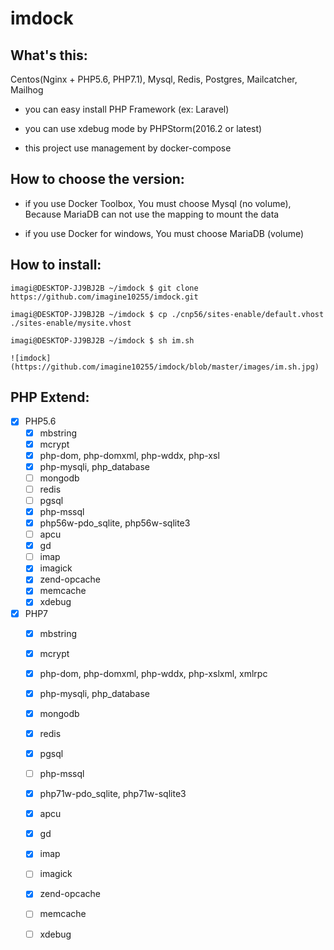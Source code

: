 imdock
====================================================

## What's this:

Centos(Nginx + PHP5.6, PHP7.1), Mysql, Redis, Postgres, Mailcatcher, Mailhog

  * you can easy install PHP Framework (ex: Laravel)

  * you can use xdebug mode by PHPStorm(2016.2 or latest)

  * this project use management by docker-compose
  
## How to choose the version:
 
  * if you use Docker Toolbox, You must choose Mysql (no volume), Because MariaDB can not use the mapping to mount the data
    
  * if you use Docker for windows, You must choose MariaDB (volume)
      
## How to install:

    imagi@DESKTOP-JJ9BJ2B ~/imdock $ git clone https://github.com/imagine10255/imdock.git

    imagi@DESKTOP-JJ9BJ2B ~/imdock $ cp ./cnp56/sites-enable/default.vhost ./sites-enable/mysite.vhost
    
    imagi@DESKTOP-JJ9BJ2B ~/imdock $ sh im.sh 
    
    ![imdock](https://github.com/imagine10255/imdock/blob/master/images/im.sh.jpg)

## PHP Extend:
- [x] PHP5.6
  - [x] mbstring
  - [x] mcrypt
  - [x] php-dom, php-domxml, php-wddx, php-xsl
  - [x] php-mysqli, php_database
  - [ ] mongodb
  - [ ] redis
  - [ ] pgsql
  - [x] php-mssql
  - [x] php56w-pdo_sqlite, php56w-sqlite3
  - [ ] apcu
  - [x] gd
  - [ ] imap  
  - [x] imagick
  - [x] zend-opcache
  - [x] memcache
  - [x] xdebug
  
- [x] PHP7
  - [x] mbstring
  - [x] mcrypt
  - [x] php-dom, php-domxml, php-wddx, php-xslxml, xmlrpc
  - [x] php-mysqli, php_database
  - [x] mongodb
  - [x] redis
  - [x] pgsql
  - [ ] php-mssql  
  - [x] php71w-pdo_sqlite, php71w-sqlite3
  - [x] apcu
  - [x] gd
  - [x] imap
  - [ ] imagick
  - [x] zend-opcache
  - [ ] memcache
  - [ ] xdebug

